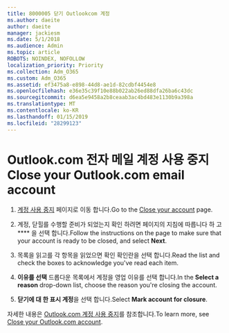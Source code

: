 ```yaml
---
title: 8000005 닫기 Outlookcom 계정
ms.author: daeite
author: daeite
manager: jackiesm
ms.date: 5/1/2018
ms.audience: Admin
ms.topic: article
ROBOTS: NOINDEX, NOFOLLOW
localization_priority: Priority
ms.collection: Adm_O365
ms.custom: Adm_O365
ms.assetid: ef3475a8-e898-44d8-ae1d-82cdbf4454e8
ms.openlocfilehash: e36e35c39f10e88b022ab26ed88dfa26ba6c43dc
ms.sourcegitcommit: d6ea5e9458a2b8ceaab3ac4bd483e1130b9a398a
ms.translationtype: MT
ms.contentlocale: ko-KR
ms.lasthandoff: 01/15/2019
ms.locfileid: "28299123"
---
```

# <a name="close-your-outlookcom-email-account"></a><span data-ttu-id="8ae3e-102">Outlook.com 전자 메일 계정 사용 중지</span><span class="sxs-lookup"><span data-stu-id="8ae3e-102">Close your Outlook.com email account</span></span>

1. <span data-ttu-id="8ae3e-103">[계정 사용 중지](https://go.microsoft.com/fwlink/p/?linkid=845493) 페이지로 이동 합니다.</span><span class="sxs-lookup"><span data-stu-id="8ae3e-103">Go to the [Close your account](https://go.microsoft.com/fwlink/p/?linkid=845493) page.</span></span> 
    
2. <span data-ttu-id="8ae3e-104">계정, 닫힐를 수행할 준비가 되었는지 확인 하려면 페이지의 지침에 따릅니다 하 고 \*\*\*\* 을 선택 합니다.</span><span class="sxs-lookup"><span data-stu-id="8ae3e-104">Follow the instructions on the page to make sure that your account is ready to be closed, and select **Next**.</span></span> 
    
3. <span data-ttu-id="8ae3e-105">목록을 읽고를 각 항목을 읽었으면 확인 확인란을 선택 합니다.</span><span class="sxs-lookup"><span data-stu-id="8ae3e-105">Read the list and check the boxes to acknowledge you've read each item.</span></span>
    
4. <span data-ttu-id="8ae3e-106">**이유를 선택** 드롭다운 목록에서 계정을 영업 이유를 선택 합니다.</span><span class="sxs-lookup"><span data-stu-id="8ae3e-106">In the **Select a reason** drop-down list, choose the reason you're closing the account.</span></span> 
    
5. <span data-ttu-id="8ae3e-107">**닫기에 대 한 표시 계정**을 선택 합니다.</span><span class="sxs-lookup"><span data-stu-id="8ae3e-107">Select **Mark account for closure**.</span></span> 
    
<span data-ttu-id="8ae3e-108">자세한 내용은 [Outlook.com 계정 사용 중지](https://go.microsoft.com/fwlink/p/?linkid=873106)를 참조[](https://support.office.com/article/564b801e-2a47-4cb2-afa8-12ead3185038.aspx)합니다.</span><span class="sxs-lookup"><span data-stu-id="8ae3e-108">To learn more, see [Close your Outlook.com account](https://go.microsoft.com/fwlink/p/?linkid=873106)[](https://support.office.com/article/564b801e-2a47-4cb2-afa8-12ead3185038.aspx).</span></span>
  

